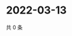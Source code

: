 # 2022-03-13

共 0 条

<!-- BEGIN WEIBO -->
<!-- 最后更新时间 Sun Mar 13 2022 01:11:45 GMT+0800 (China Standard Time) -->

<!-- END WEIBO -->
